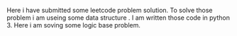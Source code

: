 Here i have submitted some leetcode problem solution. To solve those problem i am useing some data structure . I am written those code in python 3. Here i am soving some logic base problem.
